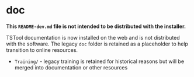 # doc #

**This `README-dev.md` file is not intended to be distributed with the installer.**

TSTool documentation is now installed on the web and is not distributed with the software.
The legacy `doc` folder is retained as a placeholder to help transition to online resources.

* `Training/` - legacy training is retained for historical reasons but will be merged
into documentation or other resources
